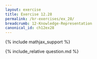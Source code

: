 ```yaml
---
layout: exercise
title: Exercise 12.28
permalink: /kr-exercises/ex_28/
breadcrumb: 12-Knowledge-Representation
canonical_id: ch12ex28
---
```


{% include mathjax_support %}
<div id="hiddden">{% include_relative question.md %}</div>